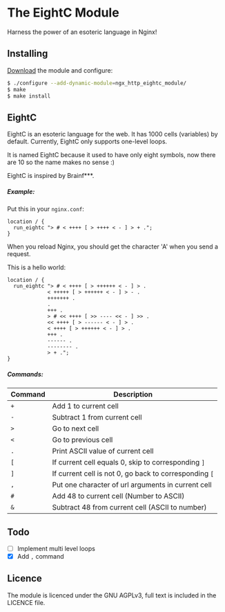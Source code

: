 # The EightC Module

Harness the power of an esoteric language in Nginx!

## Installing

[Download](https://github.com/tejgop/ngx_http_eightc_module/releases) the module and configure:

```bash
$ ./configure --add-dynamic-module=ngx_http_eightc_module/
$ make
$ make install
```

## EightC

EightC is an esoteric language for the web. It has 1000 cells (variables) by default.
Currently, EightC only supports one-level loops.

It is named EightC because it used to have only eight symbols, now there are 10 so the name makes no sense :)

EightC is inspired by Brainf***.

##### Example:

Put this in your `nginx.conf`:

```
location / {
  run_eightc "> # < ++++ [ > ++++ < - ] > + .";
}
```

When you reload Nginx, you should get the character 'A' when you send a request.

This is a hello world:

```
location / {
  run_eightc "> # < ++++ [ > ++++++ < - ] > .
             < +++++ [ > ++++++ < - ] > - .
             +++++++ .
             .
             +++ .
             > # << ++++ [ >> ---- << - ] >> .
             << ++++ [ > ------ < - ] > .
             < ++++ [ > ++++++ < - ] > .
             +++ .
             ------ .
             -------- .
             > + .";
}

```


##### Commands:

Command|Description
-------|-----------
`+`|Add 1 to current cell
`-`|Subtract 1 from current cell
`>`|Go to next cell
`<`|Go to previous cell
`.`|Print ASCII value of current cell
`[`|If current cell equals 0, skip to corresponding `]`
`]`|If current cell is not 0, go back to corresponding `[`
`,`|Put one character of url arguments in current cell
`#`|Add 48 to current cell (Number to ASCII)
`&`|Subtract 48 from current cell (ASCII to number)

## Todo

- [ ] Implement multi level loops
- [x] Add `,` command

## Licence

The module is licenced under the GNU AGPLv3, full text is included in the LICENCE file.
